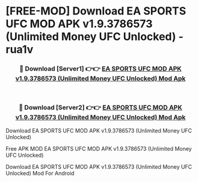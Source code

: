 # [FREE-MOD] Download EA SPORTS UFC MOD APK v1.9.3786573 (Unlimited Money UFC Unlocked) - rua1v


<div align="center">
<h3>🔴 Download [Server1] 👉👉 <a href="https://apk-comot.site?title=EA_SPORTS_UFC_MOD_APK_v1.9.3786573_(Unlimited_Money_UFC_Unlocked)">EA SPORTS UFC MOD APK v1.9.3786573 (Unlimited Money UFC Unlocked) Mod Apk</a></h3><br>

<h3>🔴 Download [Server2] 👉👉 <a href="https://apk-comot.site?title=EA_SPORTS_UFC_MOD_APK_v1.9.3786573_(Unlimited_Money_UFC_Unlocked)">EA SPORTS UFC MOD APK v1.9.3786573 (Unlimited Money UFC Unlocked) Mod Apk</a></h3>
</div>



Download EA SPORTS UFC MOD APK v1.9.3786573 (Unlimited Money UFC Unlocked) 

Free APK MOD EA SPORTS UFC MOD APK v1.9.3786573 (Unlimited Money UFC Unlocked) 

Download EA SPORTS UFC MOD APK v1.9.3786573 (Unlimited Money UFC Unlocked) Mod For Android
